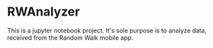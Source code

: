 # RWAnalyzer
This is a jupyter notebook project. It's sole purpose is to analyze data, received from the Random Walk mobile app.
